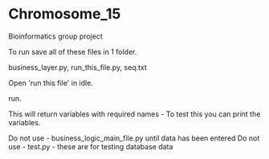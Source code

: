 # Chromosome_15
Bioinformatics group project


To run save all of these files in 1 folder.

business_layer.py,
run_this_file.py,
seq.txt

Open 'run this file'  in idle.

run.

This will return variables with required names - 
To test this you can print the variables. 

Do not use - business_logic_main_file.py until data has been entered
Do not use - test.py - these are for testing database data
